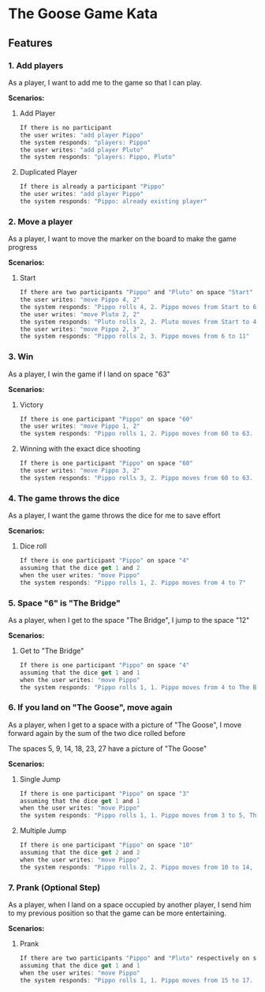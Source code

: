 # The Goose Game Kata


## Features

### 1. Add players
As a player, I want to add me to the game so that I can play.

**Scenarios:**
1. Add Player
   ```js
   If there is no participant
   the user writes: "add player Pippo"
   the system responds: "players: Pippo"
   the user writes: "add player Pluto"
   the system responds: "players: Pippo, Pluto"
   ```

2. Duplicated Player
   ```js
   If there is already a participant "Pippo"
   the user writes: "add player Pippo"
   the system responds: "Pippo: already existing player"
   ```

### 2. Move a player
As a player, I want to move the marker on the board to make the game progress

**Scenarios:**
1. Start
   ```js
   If there are two participants "Pippo" and "Pluto" on space "Start"
   the user writes: "move Pippo 4, 2"
   the system responds: "Pippo rolls 4, 2. Pippo moves from Start to 6"
   the user writes: "move Pluto 2, 2"
   the system responds: "Pluto rolls 2, 2. Pluto moves from Start to 4"
   the user writes: "move Pippo 2, 3"
   the system responds: "Pippo rolls 2, 3. Pippo moves from 6 to 11"
   ```

### 3. Win
As a player, I win the game if I land on space "63"

**Scenarios:**
1. Victory
   ```js
   If there is one participant "Pippo" on space "60"
   the user writes: "move Pippo 1, 2"
   the system responds: "Pippo rolls 1, 2. Pippo moves from 60 to 63. Pippo Wins!!"
   ```

2. Winning with the exact dice shooting
   ```js
   If there is one participant "Pippo" on space "60"
   the user writes: "move Pippo 3, 2"
   the system responds: "Pippo rolls 3, 2. Pippo moves from 60 to 63. Pippo bounces! Pippo returns to 61"
   ```
### 4. The game throws the dice
As a player, I want the game throws the dice for me to save effort

**Scenarios:**
1. Dice roll
   ```js
   If there is one participant "Pippo" on space "4"
   assuming that the dice get 1 and 2
   when the user writes: "move Pippo"
   the system responds: "Pippo rolls 1, 2. Pippo moves from 4 to 7"
   ```

### 5. Space "6" is "The Bridge"
As a player, when I get to the space "The Bridge", I jump to the space "12"

**Scenarios:**
1. Get to "The Bridge"
   ```js
   If there is one participant "Pippo" on space "4"
   assuming that the dice get 1 and 1
   when the user writes: "move Pippo"
   the system responds: "Pippo rolls 1, 1. Pippo moves from 4 to The Bridge. Pippo jumps to 12"
   ```

### 6. If you land on "The Goose", move again
As a player, when I get to a space with a picture of "The Goose", I move forward again by the sum of the two dice rolled before

The spaces 5, 9, 14, 18, 23, 27 have a picture of "The Goose"

**Scenarios:**
1. Single Jump
   ```js
   If there is one participant "Pippo" on space "3"
   assuming that the dice get 1 and 1
   when the user writes: "move Pippo"
   the system responds: "Pippo rolls 1, 1. Pippo moves from 3 to 5, The Goose. Pippo moves again and goes to 7"
   ```

2. Multiple Jump
   ```js
   If there is one participant "Pippo" on space "10"
   assuming that the dice get 2 and 2
   when the user writes: "move Pippo"
   the system responds: "Pippo rolls 2, 2. Pippo moves from 10 to 14, The Goose. Pippo moves again and goes to 18, The Goose. Pippo moves again and goes to 22"
   ```

### 7. Prank (Optional Step)
As a player, when I land on a space occupied by another player, I send him to my previous position so that the game can be more entertaining.

**Scenarios:**
1. Prank
   ```js
   If there are two participants "Pippo" and "Pluto" respectively on spaces "15" and "17"
   assuming that the dice get 1 and 1
   when the user writes: "move Pippo"
   the system responds: "Pippo rolls 1, 1. Pippo moves from 15 to 17. On 17 there is Pluto, who returns to 15"
   ```
